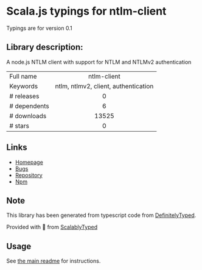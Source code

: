 
# Scala.js typings for ntlm-client

Typings are for version 0.1

## Library description:
A node.js NTLM client with support for NTLM and NTLMv2 authentication

|                    |                 |
| ------------------ | :-------------: |
| Full name          | ntlm-client |
| Keywords           | ntlm, ntlmv2, client, authentication |
| # releases         | 0 |
| # dependents       | 6 |
| # downloads        | 13525 |
| # stars            | 0 |

## Links
- [Homepage](https://github.com/clncln1/node-ntlm-client)
- [Bugs](https://github.com/clncln1/node-ntlm-client/issues)
- [Repository](https://github.com/clncln1/node-ntlm-client)
- [Npm](https://www.npmjs.com/package/ntlm-client)
    


## Note
This library has been generated from typescript code from [DefinitelyTyped](https://definitelytyped.org).

Provided with :purple_heart: from [ScalablyTyped](https://github.com/oyvindberg/ScalablyTyped)

## Usage
See [the main readme](../../readme.md) for instructions.



